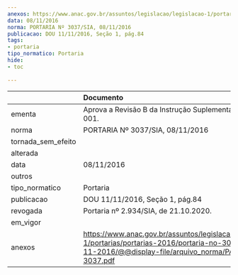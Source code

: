 ```yaml
---
anexos: https://www.anac.gov.br/assuntos/legislacao/legislacao-1/portarias/portarias-2016/portaria-no-3037-sar-08-11-2016/@@display-file/arquivo_norma/PA2016-3037.pdf
data: 08/11/2016
norma: PORTARIA Nº 3037/SIA, 08/11/2016
publicacao: DOU 11/11/2016, Seção 1, pág.84
tags:
- portaria
tipo_normatico: Portaria
hide: 
- toc 
 
---
```


|                    | Documento                                                                                                                                                      |
|:-------------------|:---------------------------------------------------------------------------------------------------------------------------------------------------------------|
| ementa             | Aprova a Revisão B da Instrução Suplementar nº 107-001.                                                                                                        |
| norma              | PORTARIA Nº 3037/SIA, 08/11/2016                                                                                                                               |
| tornada_sem_efeito |                                                                                                                                                                |
| alterada           |                                                                                                                                                                |
| data               | 08/11/2016                                                                                                                                                     |
| outros             |                                                                                                                                                                |
| tipo_normatico     | Portaria                                                                                                                                                       |
| publicacao         | DOU 11/11/2016, Seção 1, pág.84                                                                                                                                |
| revogada           | Portaria nº 2.934/SIA, de 21.10.2020.                                                                                                                          |
| em_vigor           |                                                                                                                                                                |
| anexos             | https://www.anac.gov.br/assuntos/legislacao/legislacao-1/portarias/portarias-2016/portaria-no-3037-sar-08-11-2016/@@display-file/arquivo_norma/PA2016-3037.pdf |